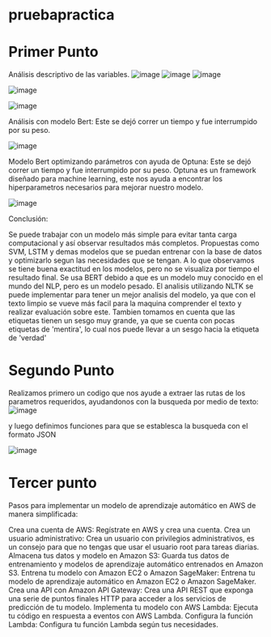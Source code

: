 # pruebapractica
# Primer Punto
Análisis descriptivo de las variables.
![image](https://github.com/GBmarialaura/pruebapractica/assets/154933491/d2ce6aec-926e-4508-8cb1-dc804dfadfe0)
![image](https://github.com/GBmarialaura/pruebapractica/assets/154933491/4e92d13d-4f4b-4452-909e-e4bd6b662425)
![image](https://github.com/GBmarialaura/pruebapractica/assets/154933491/4d2a3271-90a3-415d-bc37-a61658475459)

 ![image](https://github.com/GBmarialaura/pruebapractica/assets/154933491/329600bb-0ca8-49d4-a17c-640718eadc66)

 ![image](https://github.com/GBmarialaura/pruebapractica/assets/154933491/d6cb7d11-d227-4687-9705-49958577d6d6)

Análisis con modelo Bert: Este se dejó correr un tiempo y fue interrumpido por su peso.

 ![image](https://github.com/GBmarialaura/pruebapractica/assets/154933491/f809ea32-6cd9-4ace-80e8-4f2aa3f8b29b)

Modelo Bert optimizando parámetros con ayuda de Optuna: Este se dejó correr un tiempo y fue interrumpido por su peso. Optuna es un framework diseñado para machine learning, este nos ayuda a encontrar los hiperparametros necesarios para mejorar nuestro modelo.
 
![image](https://github.com/GBmarialaura/pruebapractica/assets/154933491/c2fb23be-2ac0-47a6-8bf4-2c013462df6e)

Conclusión: 

Se puede trabajar con un modelo más simple para evitar tanta carga computacional y así observar resultados más completos. Propuestas como SVM, LSTM y demas modelos que se puedan entrenar con la base de datos y optimizarlo segun las necesidades que se tengan. A lo que observamos se tiene buena exactitud en los modelos, pero no se visualiza por tiempo el resultado final. Se usa BERT debido a que es un modelo muy conocido en el mundo del NLP, pero es un modelo pesado.
El analisis utilizando NLTK se puede implementar para tener un mejor analisis del modelo, ya que con el texto limpio se vueve más facil para la maquina comprender el texto y realizar evaluación sobre este. 
Tambien tomamos en cuenta que las etiquetas tienen un sesgo muy grande, ya que se cuenta con pocas etiquetas de 'mentira', lo cual nos puede llevar a un sesgo hacia la etiqueta de 'verdad'

# Segundo Punto
Realizamos primero un codigo que nos ayude a extraer las rutas de los parametros requeridos, ayudandonos con la busqueda por medio de texto:
![image](https://github.com/GBmarialaura/pruebapractica/assets/154933491/770cd1bc-5395-4661-adbc-1c1fee6a1601)

y luego definimos funciones para que se establesca la busqueda con el formato JSON

![image](https://github.com/GBmarialaura/pruebapractica/assets/154933491/74b04685-abec-414f-8635-e7c07aa9a8dd)

# Tercer punto

Pasos para implementar un modelo de aprendizaje automático en AWS de manera simplificada:

Crea una cuenta de AWS: Regístrate en AWS y crea una cuenta.
Crea un usuario administrativo: Crea un usuario con privilegios administrativos, es un consejo para que no tengas que usar el usuario root para tareas diarias.
Almacena tus datos y modelo en Amazon S3: Guarda tus datos de entrenamiento y modelos de aprendizaje automático entrenados en Amazon S3.
Entrena tu modelo con Amazon EC2 o Amazon SageMaker: Entrena tu modelo de aprendizaje automático en Amazon EC2 o Amazon SageMaker.
Crea una API con Amazon API Gateway: Crea una API REST que exponga una serie de puntos finales HTTP para acceder a los servicios de predicción de tu modelo.
Implementa tu modelo con AWS Lambda: Ejecuta tu código en respuesta a eventos con AWS Lambda.
Configura la función Lambda: Configura tu función Lambda según tus necesidades.
